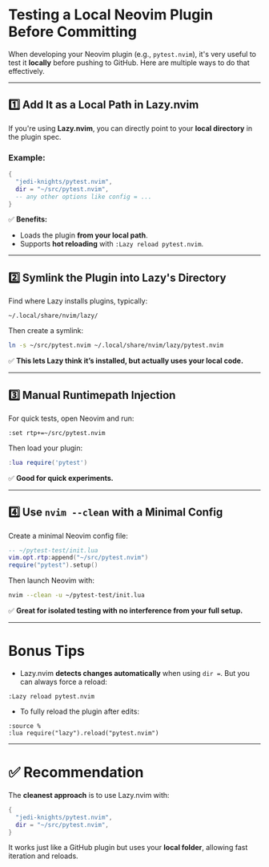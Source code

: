 # Testing a Local Neovim Plugin Before Committing

When developing your Neovim plugin (e.g., `pytest.nvim`), it's very useful to test it **locally** before pushing to GitHub. Here are multiple ways to do that effectively.

---

## 1️⃣ Add It as a Local Path in Lazy.nvim

If you're using **Lazy.nvim**, you can directly point to your **local directory** in the plugin spec.

### Example:

```lua
{
  "jedi-knights/pytest.nvim",
  dir = "~/src/pytest.nvim",
  -- any other options like config = ...
}
```

✅ **Benefits:**

* Loads the plugin **from your local path**.
* Supports **hot reloading** with `:Lazy reload pytest.nvim`.

---

## 2️⃣ Symlink the Plugin into Lazy's Directory

Find where Lazy installs plugins, typically:

```
~/.local/share/nvim/lazy/
```

Then create a symlink:

```bash
ln -s ~/src/pytest.nvim ~/.local/share/nvim/lazy/pytest.nvim
```

✅ **This lets Lazy think it’s installed, but actually uses your local code.**

---

## 3️⃣ Manual Runtimepath Injection

For quick tests, open Neovim and run:

```vim
:set rtp+=~/src/pytest.nvim
```

Then load your plugin:

```lua
:lua require('pytest')
```

✅ **Good for quick experiments.**

---

## 4️⃣ Use `nvim --clean` with a Minimal Config

Create a minimal Neovim config file:

```lua
-- ~/pytest-test/init.lua
vim.opt.rtp:append("~/src/pytest.nvim")
require("pytest").setup()
```

Then launch Neovim with:

```bash
nvim --clean -u ~/pytest-test/init.lua
```

✅ **Great for isolated testing with no interference from your full setup.**

---

# Bonus Tips

* Lazy.nvim **detects changes automatically** when using `dir =`. But you can always force a reload:

```vim
:Lazy reload pytest.nvim
```

* To fully reload the plugin after edits:

```vim
:source %
:lua require("lazy").reload("pytest.nvim")
```

---

# ✅ Recommendation

The **cleanest approach** is to use Lazy.nvim with:

```lua
{
  "jedi-knights/pytest.nvim",
  dir = "~/src/pytest.nvim",
}
```

It works just like a GitHub plugin but uses your **local folder**, allowing fast iteration and reloads.

